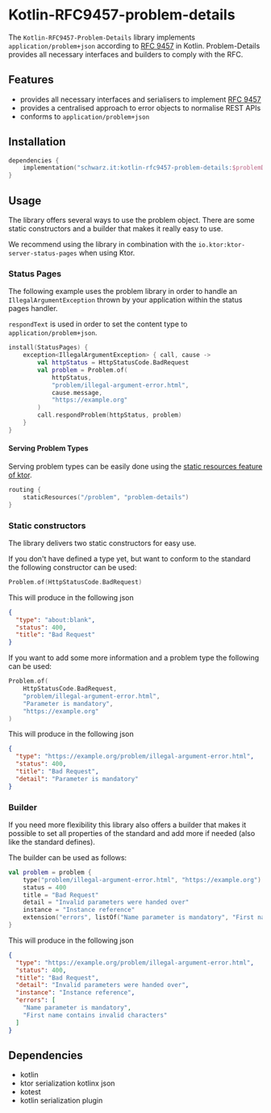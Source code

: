 # Kotlin-RFC9457-problem-details

The `Kotlin-RFC9457-Problem-Details` library implements `application/problem+json` according to [RFC 9457](https://datatracker.ietf.org/doc/rfc9457/) in Kotlin. Problem-Details provides all necessary interfaces and builders to comply with the RFC.

## Features
  - provides all necessary interfaces and serialisers to implement [RFC 9457](https://datatracker.ietf.org/doc/rfc9457/)
  - provides a centralised approach to error objects to normalise REST APIs
  - conforms to `application/problem+json`

## Installation

```kotlin
dependencies {
    implementation("schwarz.it:kotlin-rfc9457-problem-details:$problemDetailsVersion")
}
```


## Usage

The library offers several ways to use the problem object. There are some static constructors and a builder that makes it really easy to use.

We recommend using the library in combination with the `io.ktor:ktor-server-status-pages` when using Ktor.

### Status Pages

The following example uses the problem library in order to handle an `IllegalArgumentException` thrown by your application within the status pages handler.

`respondText` is used in order to set the content type to `application/problem+json`.

```kotlin
install(StatusPages) {
    exception<IllegalArgumentException> { call, cause ->
        val httpStatus = HttpStatusCode.BadRequest
        val problem = Problem.of(
            httpStatus,
            "problem/illegal-argument-error.html",
            cause.message,
            "https://example.org"
        )
        call.respondProblem(httpStatus, problem)
    }
}
```


#### Serving Problem Types
Serving problem types can be easily done using the [static resources feature of ktor](https://ktor.io/docs/server-static-content.html#resources).
```kotlin
routing {
    staticResources("/problem", "problem-details")
}
```

### Static constructors
The library delivers two static constructors for easy use.

If you don't have defined a type yet, but want to conform to the standard the following constructor can be used:
```kotlin
Problem.of(HttpStatusCode.BadRequest)
```
This will produce in the following json
```json
{
  "type": "about:blank",
  "status": 400,
  "title": "Bad Request"
}
```

If you want to add some more information and a problem type the following can be used:
```kotlin
Problem.of(
    HttpStatusCode.BadRequest,
    "problem/illegal-argument-error.html",
    "Parameter is mandatory",
    "https://example.org"
)
```
This will produce in the following json
```json
{
  "type": "https://example.org/problem/illegal-argument-error.html",
  "status": 400,
  "title": "Bad Request",
  "detail": "Parameter is mandatory"
}
```

### Builder
If you need more flexibility this library also offers a builder that makes it possible to set all properties of the standard and add more if needed (also like the standard defines).

The builder can be used as follows:
```kotlin
val problem = problem {
    type("problem/illegal-argument-error.html", "https://example.org")
    status = 400
    title = "Bad Request"
    detail = "Invalid parameters were handed over"
    instance = "Instance reference"
    extension("errors", listOf("Name parameter is mandatory", "First name contains invalid characters"))
}
```
This will produce in the following json
```json
{
  "type": "https://example.org/problem/illegal-argument-error.html",
  "status": 400,
  "title": "Bad Request",
  "detail": "Invalid parameters were handed over",
  "instance": "Instance reference",
  "errors": [
    "Name parameter is mandatory",
    "First name contains invalid characters"
  ]
}
```



## Dependencies

- kotlin
- ktor serialization kotlinx json
- kotest
- kotlin serialization plugin

